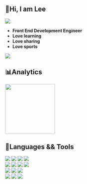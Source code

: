 <h2>👋Hi, I am Lee</h2>

<img src="https://readme-typing-svg.demolab.com/?lines=Lee%20%2B%3D%20work%20hard%20%2Blucky&duration=7000" />

- **Front End Development Engineer**
- **Love learning**
- **Love sharing**
- **Love sports**

<img src="https://visitor-badge.glitch.me/badge?page_id=limingcan526.limingcan562" />


<h2>📊Analytics</h2>
<div>
<img height="160" src="https://github-readme-stats.vercel.app/api?username=limingcan562&hide_title=true&include_all_commits=true&hide_border=false&show_icons=true&theme=onedark" />
<!--<span>&ensp;</span>-->
<!--<img height="160" src="https://github-readme-stats.vercel.app/api/top-langs/?username=limingcan562&layout=compact&hide_title=false&theme=onedark" />-->
</div>



<h2>🚀Languages && Tools</h2>
<div algin="center">
    <img src="https://img.shields.io/badge/HTML5-E34F26?style=for-the-badge&logo=html5&logoColor=white" />
    <img src="https://img.shields.io/badge/CSS3-1572B6?style=for-the-badge&logo=css3&logoColor=white" />
    <img src="https://img.shields.io/badge/-LESS-1d365d?style=for-the-badge&logo=less&logoColor=white"/>
    <img src="https://img.shields.io/badge/JavaScript-F7DF1E?style=for-the-badge&logo=javascript&logoColor=black">
    </br>
    <img src="https://img.shields.io/badge/Vue.js-35495E?style=for-the-badge&logo=vue.js&logoColor=4FC08D" />
    <img src="https://img.shields.io/badge/React-black?style=for-the-badge&logo=react&logoColor=61DAFB" />
    <img src="https://img.shields.io/badge/Node.js-43853D?style=for-the-badge&logo=node.js&logoColor=white">
    <img src="https://img.shields.io/badge/nuxt-35495E?style=for-the-badge&logo=nuxt.js&logoColor=4FC08D">
    </br>
    <img src="https://img.shields.io/badge/Webpack-informational?style=for-the-badge&logo=webpack&logoColor=white">
    <img src="https://img.shields.io/badge/Rollup-orange?style=for-the-badge&logo=rollup.js&logoColor=white">
    <img src="https://img.shields.io/badge/Babel-black?style=for-the-badge&logo=babel&logoColor=yellow">
    </br>
    <img src="https://img.shields.io/badge/Git-f14e32?style=for-the-badge&logo=Git&logoColor=white">
    <img src="https://img.shields.io/badge/yarn-0688f3?style=for-the-badge&logo=yarn&logoColor=white">
    <img src="https://img.shields.io/badge/npm-c12127?style=for-the-badge&logo=npm&logoColor=white">
    
</div>
